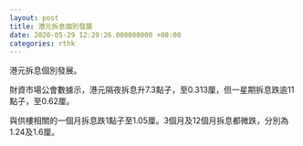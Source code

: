 ```yaml
---
layout: post
title: 港元拆息個別發展
date: 2020-05-29 12:29:26.000000000 +08:00
categories: rthk
---
```


港元拆息個別發展。

財資市場公會數據示，港元隔夜拆息升7.3點子，至0.313厘，但一星期拆息跌逾11點子，至0.62厘。

與供樓相關的一個月拆息跌1點子至1.05厘。3個月及12個月拆息都微跌，分別為1.24及1.6厘。

